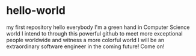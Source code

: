 # hello-world
my first repository
hello everybody
I'm a green hand in Computer Science world
I intend to through this powerful github to meet more exceptional people worldwide and witness a more colorful world
I will be an extraordinary software engineer in the coming future!
Come on!
